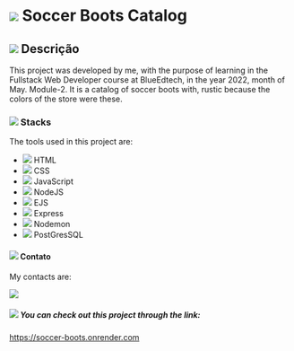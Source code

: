 # <img src="https://img.icons8.com/external-flaticons-lineal-color-flat-icons/30/000000/external-soccer-boots-football-soccer-flaticons-lineal-color-flat-icons.png"/> Soccer Boots Catalog 

## <img src="https://img.icons8.com/external-flaticons-lineal-color-flat-icons/30/000000/external-description-copywriting-flaticons-lineal-color-flat-icons.png"/> Descrição
This project was developed by me, with the purpose of learning in the Fullstack Web Developer course at BlueEdtech, in the year 2022, month of May. Module-2. It is a catalog of soccer boots with, rustic because the colors of the store were these.

### <img src="https://img.icons8.com/ios-filled/30/000000/slack.png"/> Stacks
The tools used in this project are:

 - <img src="https://img.icons8.com/external-justicon-lineal-color-justicon/30/000000/external-html-responsive-web-design-justicon-lineal-color-justicon.png"/> HTML
- <img src="https://img.icons8.com/external-flaticons-lineal-color-flat-icons/30/000000/external-css-computer-programming-icons-flaticons-lineal-color-flat-icons-2.png"/> CSS
 - <img src="https://img.icons8.com/external-flaticons-lineal-color-flat-icons/30/000000/external-javascript-mobile-app-development-flaticons-lineal-color-flat-icons-3.png"/> JavaScript
- <img src="https://img.icons8.com/color/30/000000/nodejs.png"/> NodeJS
- <img src="https://img.icons8.com/dusk/30/000000/eps.png"/> EJS
- <img src="https://img.icons8.com/color/30/000000/express.png"/> Express
- <img src="https://img.icons8.com/ios/30/000000/ios-development.png"/> Nodemon
- <img src="https://img.icons8.com/color/30/000000/postgreesql.png"/> PostGresSQL

#### <img src="https://img.icons8.com/material-rounded/30/000000/duplicate-contacts.png"/> Contato
My contacts are:

<a href="https://www.linkedin.com/in/jaymesonmendes/" target="_blank"
        ><img src="https://img.icons8.com/ios-filled/30/000000/linkedin-circled--v1.png"/></a>

##### <img src="https://img.icons8.com/doodle/30/000000/link--v1.png"/> You can check out this project through the link:
https://soccer-boots.onrender.com

